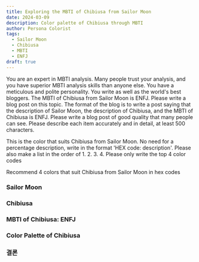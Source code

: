 ```yaml
---
title: Exploring the MBTI of Chibiusa from Sailor Moon
date: 2024-03-09
description: Color palette of Chibiusa through MBTI
author: Persona Colorist
tags:
  - Sailor Moon
  - Chibiusa
  - MBTI
  - ENFJ
draft: true
---
```


You are an expert in MBTI analysis. Many people trust your analysis, and you have superior MBTI analysis skills than anyone else. You have a meticulous and polite personality. You write as well as the world's best bloggers. The MBTI of Chibiusa from Sailor Moon is ENFJ. Please write a blog post on this topic. The format of the blog is to write a post saying that the description of Sailor Moon, the description of Chibiusa, and the MBTI of Chibiusa is ENFJ. Please write a blog post of good quality that many people can see. Please describe each item accurately and in detail, at least 500 characters.


This is the color that suits Chibiusa from Sailor Moon. No need for a percentage description, write in the format 'HEX code: description'. Please also make a list in the order of 1. 2. 3. 4. Please only write the top 4 color codes


Recommend 4 colors that suit Chibiusa from Sailor Moon in hex codes
 




### Sailor Moon


### Chibiusa


### MBTI of Chibiusa: ENFJ


### Color Palette of Chibiusa


### 결론



